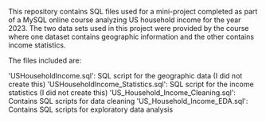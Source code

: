This repository contains SQL files used for a mini-project completed as part of a MySQL online course analyzing US household income for the year 2023. 
The two data sets used in this project were provided by the course where one dataset contains geographic information and the other contains income statistics.

The files included are:

'USHouseholdIncome.sql': SQL script for the geographic data (I did not create this)
'USHouseholdIncome_Statistics.sql': SQL script for the income statistics (I did not create this)
'US_Household_Income_Cleaning.sql': Contains SQL scripts for data cleaning
'US_Household_Income_EDA.sql': Contains SQL scripts for exploratory data analysis
